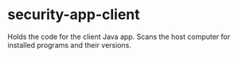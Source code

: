 security-app-client
===================

Holds the code for the client Java app. Scans the host computer for installed programs and their versions.
